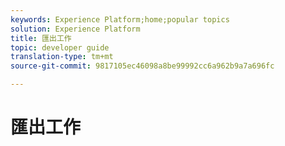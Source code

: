 ```yaml
---
keywords: Experience Platform;home;popular topics
solution: Experience Platform
title: 匯出工作
topic: developer guide
translation-type: tm+mt
source-git-commit: 9817105ec46098a8be99992cc6a962b9a7a696fc

---
```



# 匯出工作
